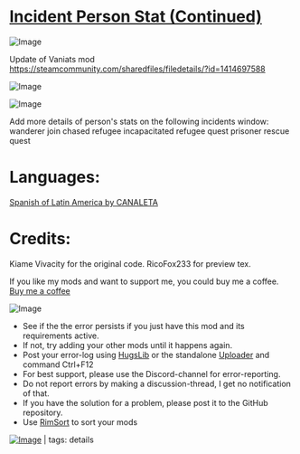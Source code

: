 # [Incident Person Stat (Continued)](https://steamcommunity.com/sharedfiles/filedetails/?id=2896052868)

![Image](https://i.imgur.com/buuPQel.png)

Update of Vaniats mod
https://steamcommunity.com/sharedfiles/filedetails/?id=1414697588

![Image](https://i.imgur.com/pufA0kM.png)
	
![Image](https://i.imgur.com/Z4GOv8H.png)

Add more details of person's stats on the following incidents window:
wanderer join
chased refugee
incapacitated refugee quest
prisoner rescue quest



# Languages:

[Spanish of Latin America by CANALETA](https://steamcommunity.com/sharedfiles/filedetails/?id=1546729164)

# Credits:

Kiame Vivacity for the original code.
RicoFox233 for preview tex.

If you like my mods and want to support me, you could buy me a coffee. 
[Buy me a coffee](http://ko-fi.com/vaniat)
	
![Image](https://i.imgur.com/PwoNOj4.png)



-  See if the the error persists if you just have this mod and its requirements active.
-  If not, try adding your other mods until it happens again.
-  Post your error-log using [HugsLib](https://steamcommunity.com/workshop/filedetails/?id=818773962) or the standalone [Uploader](https://steamcommunity.com/sharedfiles/filedetails/?id=2873415404) and command Ctrl+F12
-  For best support, please use the Discord-channel for error-reporting.
-  Do not report errors by making a discussion-thread, I get no notification of that.
-  If you have the solution for a problem, please post it to the GitHub repository.
-  Use [RimSort](https://github.com/RimSort/RimSort/releases/latest) to sort your mods

 

[![Image](https://img.shields.io/github/v/release/emipa606/IncidentPersonStat?label=latest%20version&style=plastic&color=9f1111&labelColor=black)](https://steamcommunity.com/sharedfiles/filedetails/changelog/2896052868) | tags:  details
